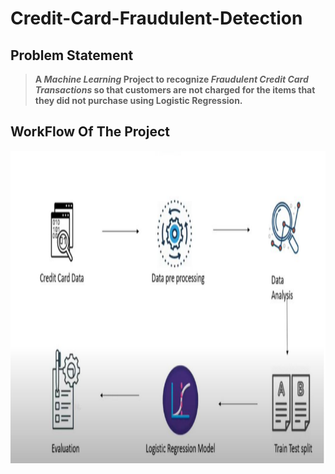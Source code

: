 # Credit-Card-Fraudulent-Detection
## Problem Statement
> **A *Machine Learning* Project to recognize *Fraudulent Credit Card Transactions* so that customers are not charged for the items that they did not purchase using Logistic Regression.**
## WorkFlow Of The Project
<p align="center">
  <img src="https://github.com/ShriyanshiSrivastava/Credit-Card-Fraudlent-Detection/blob/main/WORKFLOW.png" width="800" height="500" />
</p>

